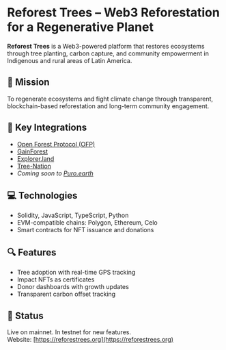 # Reforest Trees – Web3 Reforestation for a Regenerative Planet

**Reforest Trees** is a Web3-powered platform that restores ecosystems through tree planting, carbon capture, and community empowerment in Indigenous and rural areas of Latin America.

## 🌱 Mission
To regenerate ecosystems and fight climate change through transparent, blockchain-based reforestation and long-term community engagement.

## 🔗 Key Integrations
- [Open Forest Protocol (OFP)](https://openforestprotocol.org/)
- [GainForest](https://gainforest.org/)
- [Explorer.land](https://explorer.land/)
- [Tree-Nation](https://tree-nation.com/)
- *Coming soon to [Puro.earth](https://puro.earth/)*

## 💻 Technologies
- Solidity, JavaScript, TypeScript, Python
- EVM-compatible chains: Polygon, Ethereum, Celo
- Smart contracts for NFT issuance and donations

## 🔍 Features
- Tree adoption with real-time GPS tracking
- Impact NFTs as certificates
- Donor dashboards with growth updates
- Transparent carbon offset tracking

## 🚀 Status
Live on mainnet. In testnet for new features.  
Website: [https://reforestrees.org](https://reforestrees.org)

